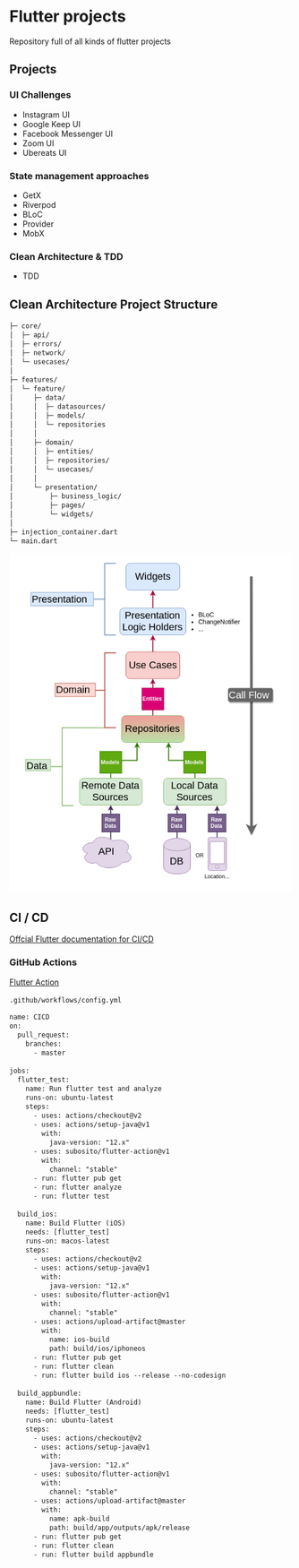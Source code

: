 # Flutter projects
Repository full of all kinds of flutter projects

## Projects
### UI Challenges
 - Instagram UI
 - Google Keep UI
 - Facebook Messenger UI
 - Zoom UI
 - Ubereats UI

### State management approaches
 - GetX
 - Riverpod
 - BLoC
 - Provider
 - MobX

### Clean Architecture & TDD
 - TDD

## Clean Architecture Project Structure
```
├─ core/                       
│  ├─ api/                     
│  ├─ errors/                  
│  ├─ network/                 
│  └─ usecases/                
│
├─ features/
│  └─ feature/
│     ├─ data/                       
│     │  ├─ datasources/             
│     │  ├─ models/                   
│     │  └─ repositories             
│     │
│     ├─ domain/                     
│     │  ├─ entities/                
│     │  ├─ repositories/            
│     │  └─ usecases/                
│     │
│     └─ presentation/               
│         ├─ business_logic/          
│         ├─ pages/                   
│         └─ widgets/                 
│   
├─ injection_container.dart    
└─ main.dart
```

![architecture](./tdd/assets/architecture.jpg)

## CI / CD

[Offcial Flutter documentation for CI/CD](https://flutter.dev/docs/deployment/cd)

### GitHub Actions

[Flutter Action](https://github.com/marketplace/actions/flutter-action)

`.github/workflows/config.yml`

```
name: CICD
on:
  pull_request:
    branches:
      - master

jobs:
  flutter_test:
    name: Run flutter test and analyze
    runs-on: ubuntu-latest
    steps:
      - uses: actions/checkout@v2
      - uses: actions/setup-java@v1
        with:
          java-version: "12.x"
      - uses: subosito/flutter-action@v1
        with:
          channel: "stable"
      - run: flutter pub get
      - run: flutter analyze
      - run: flutter test

  build_ios:
    name: Build Flutter (iOS)
    needs: [flutter_test]
    runs-on: macos-latest
    steps:
      - uses: actions/checkout@v2
      - uses: actions/setup-java@v1
        with:
          java-version: "12.x"
      - uses: subosito/flutter-action@v1
        with:
          channel: "stable"
      - uses: actions/upload-artifact@master
        with:
          name: ios-build
          path: build/ios/iphoneos
      - run: flutter pub get
      - run: flutter clean
      - run: flutter build ios --release --no-codesign

  build_appbundle:
    name: Build Flutter (Android)
    needs: [flutter_test]
    runs-on: ubuntu-latest
    steps:
      - uses: actions/checkout@v2
      - uses: actions/setup-java@v1
        with:
          java-version: "12.x"
      - uses: subosito/flutter-action@v1
        with:
          channel: "stable"
      - uses: actions/upload-artifact@master
        with:
          name: apk-build
          path: build/app/outputs/apk/release
      - run: flutter pub get
      - run: flutter clean
      - run: flutter build appbundle
```